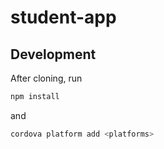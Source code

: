 # student-app

## Development

After cloning, run

```bash
npm install
```

and

```bash
cordova platform add <platforms>
```